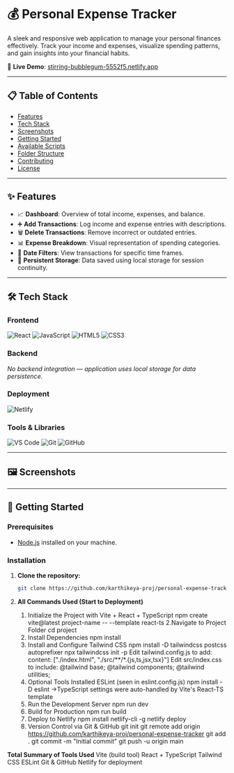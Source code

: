 # 💰 Personal Expense Tracker

A sleek and responsive web application to manage your personal finances effectively. Track your income and expenses, visualize spending patterns, and gain insights into your financial habits.

🔗 **Live Demo**: [stirring-bubblegum-5552f5.netlify.app](https://stirring-bubblegum-5552f5.netlify.app/)

---

## 📋 Table of Contents

- [Features](#features)
- [Tech Stack](#tech-stack)
- [Screenshots](#screenshots)
- [Getting Started](#getting-started)
- [Available Scripts](#available-scripts)
- [Folder Structure](#folder-structure)
- [Contributing](#contributing)
- [License](#license)

---

## ✨ Features

- 📈 **Dashboard**: Overview of total income, expenses, and balance.
- ➕ **Add Transactions**: Log income and expense entries with descriptions.
- 🗑️ **Delete Transactions**: Remove incorrect or outdated entries.
- 📊 **Expense Breakdown**: Visual representation of spending categories.
- 📅 **Date Filters**: View transactions for specific time frames.
- 💾 **Persistent Storage**: Data saved using local storage for session continuity.

---

## 🛠️ Tech Stack

### Frontend

![React](https://img.shields.io/badge/React-20232A?style=for-the-badge&logo=react&logoColor=61DAFB)
![JavaScript](https://img.shields.io/badge/JavaScript-F7DF1E?style=for-the-badge&logo=javascript&logoColor=black)
![HTML5](https://img.shields.io/badge/HTML5-E34F26?style=for-the-badge&logo=html5&logoColor=white)
![CSS3](https://img.shields.io/badge/CSS3-1572B6?style=for-the-badge&logo=css3&logoColor=white)

### Backend

*No backend integration — application uses local storage for data persistence.*

### Deployment

![Netlify](https://img.shields.io/badge/Netlify-00C7B7?style=for-the-badge&logo=netlify&logoColor=white)

### Tools & Libraries

![VS Code](https://img.shields.io/badge/VS%20Code-007ACC?style=for-the-badge&logo=visual-studio-code&logoColor=white)
![Git](https://img.shields.io/badge/Git-F05032?style=for-the-badge&logo=git&logoColor=white)
![GitHub](https://img.shields.io/badge/GitHub-100000?style=for-the-badge&logo=github&logoColor=white)

---

## 🖼️ Screenshots



---

## 🚀 Getting Started

### Prerequisites

- [Node.js](https://nodejs.org/) installed on your machine.

### Installation

1. **Clone the repository:**

   ```bash
   git clone https://github.com/karthikeya-proj/personal-expense-tracker.git
2. **All Commands Used (Start to Deployment)**
   1. Initialize the Project with Vite + React + TypeScript
      npm create vite@latest project-name -- --template react-ts
   2.Navigate to Project Folder
      cd project
   3. Install Dependencies
      npm install
   4. Install and Configure Tailwind CSS
      npm install -D tailwindcss postcss autoprefixer
      npx tailwindcss init -p
      Edit tailwind.config.js to add: content: ["./index.html", "./src/**/*.{js,ts,jsx,tsx}"]
      Edit src/index.css to include:
       @tailwind base;
      @tailwind components;
      @tailwind utilities;
   5. Optional Tools Installed
      ESLint (seen in eslint.config.js)
      npm install -D eslint
      ->TypeScript settings were auto-handled by Vite's React-TS template
   6. Run the Development Server
      npm run dev
   7. Build for Production
      npm run build
   8. Deploy to Netlify
      npm install netlify-cli -g
      netlify deploy
   9. Version Control via Git & GitHub
       git init
      git remote add origin https://github.com/karthikeya-proj/personal-expense-tracker
      git add .
      git commit -m "Initial commit"
      git push -u origin main

**Total Summary of Tools Used**
Vite (build tool)
React + TypeScript
Tailwind CSS
ESLint
Git & GitHub
Netlify for deployment

       


